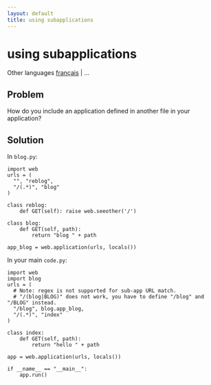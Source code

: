 ```yaml
---
layout: default
title: using subapplications
---
```


# using subapplications

Other languages [français](/../cookbook/subapp/fr) | ...

## Problem

How do you include an application defined in another file in your application?

## Solution

In `blog.py`:

    import web
    urls = (
      "", "reblog",
      "/(.*)", "blog"
    )

    class reblog:
        def GET(self): raise web.seeother('/')

    class blog:
        def GET(self, path):
            return "blog " + path

    app_blog = web.application(urls, locals())

In your main `code.py`:

    import web
    import blog
    urls = (
      # Note: regex is not supported for sub-app URL match.
      # "/(blog|BLOG)" does not work, you have to define "/blog" and "/BLOG" instead.
      "/blog", blog.app_blog,
      "/(.*)", "index"
    )
    
    class index:
        def GET(self, path):
            return "hello " + path
    
    app = web.application(urls, locals())

    if __name__ == "__main__":
        app.run()
